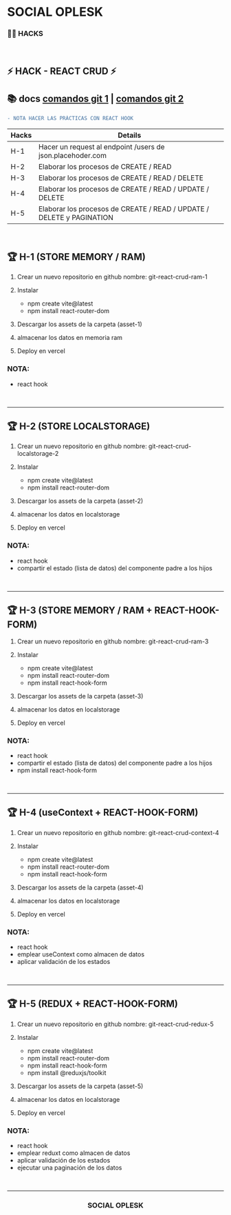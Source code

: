 # SOCIAL OPLESK
### 🏴‍☠️ HACKS 
<br/>

## ⚡️ HACK - REACT CRUD ⚡️

📚 docs [comandos git 1](https://gist.github.com/dasdo/9ff71c5c0efa037441b6) | [comandos git 2](https://github.com/joshnh/Git-Commands/blob/master/READMEes.md) 
---

```diff
- NOTA HACER LAS PRÁCTICAS CON REACT HOOK  
```
|Hacks | Details | 
|----------|---------|
| H-1      | Hacer un request al endpoint /users de json.placehoder.com |
| H-2      | Elaborar los procesos de CREATE / READ |
| H-3      | Elaborar los procesos de CREATE / READ / DELETE | 
| H-4      | Elaborar los procesos de CREATE / READ / UPDATE / DELETE |
| H-5      | Elaborar los procesos de CREATE / READ / UPDATE / DELETE y PAGINATION  |


<br/> 

## 🏆 H-1 (STORE MEMORY / RAM)

1. Crear un nuevo repositorio en github nombre: git-react-crud-ram-1

2. Instalar
   - npm create vite@latest
   - npm install react-router-dom

3. Descargar los assets de la carpeta (asset-1)

4. almacenar los datos en memoria ram  

5. Deploy en vercel

### NOTA: 
- react hook

<br/>

---


## 🏆 H-2 (STORE LOCALSTORAGE)


1. Crear un nuevo repositorio en github nombre: git-react-crud-localstorage-2

2. Instalar
   - npm create vite@latest
   - npm install react-router-dom

3. Descargar los assets de la carpeta (asset-2)

4. almacenar los datos en localstorage  

5. Deploy en vercel

### NOTA: 
- react hook
- compartir el estado (lista de datos) del componente padre a los hijos

<br/>

---


## 🏆 H-3 (STORE MEMORY / RAM + REACT-HOOK-FORM)

1. Crear un nuevo repositorio en github nombre: git-react-crud-ram-3

2. Instalar
   - npm create vite@latest
   - npm install react-router-dom
   - npm install react-hook-form

3. Descargar los assets de la carpeta (asset-3)

4. almacenar los datos en localstorage  

5. Deploy en vercel

### NOTA: 
- react hook
- compartir el estado (lista de datos) del componente padre a los hijos
- npm install react-hook-form


<br/>

---


## 🏆 H-4 (useContext + REACT-HOOK-FORM)

1. Crear un nuevo repositorio en github nombre: git-react-crud-context-4

2. Instalar
   - npm create vite@latest
   - npm install react-router-dom
   - npm install react-hook-form

3. Descargar los assets de la carpeta (asset-4)

4. almacenar los datos en localstorage  

5. Deploy en vercel

### NOTA: 
- react hook
- emplear useContext como almacen de datos
- aplicar validación de los estados


<br/>

---


## 🏆 H-5 (REDUX + REACT-HOOK-FORM)

1. Crear un nuevo repositorio en github nombre: git-react-crud-redux-5

2. Instalar
   - npm create vite@latest
   - npm install react-router-dom
   - npm install react-hook-form
   - npm install @reduxjs/toolkit

3. Descargar los assets de la carpeta (asset-5)

4. almacenar los datos en localstorage  

5. Deploy en vercel

### NOTA: 
- react hook
- emplear reduxt como almacen de datos
- aplicar validación de los estados
- ejecutar una paginación de los datos

<br/>



---
<h3 align="center">SOCIAL OPLESK</h3>


